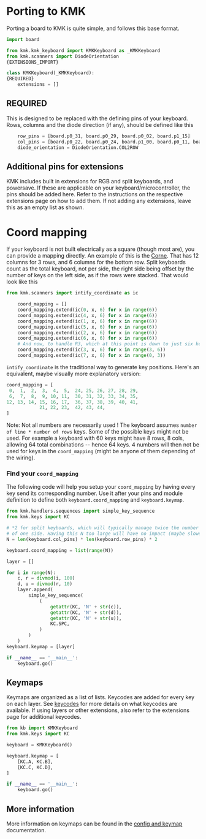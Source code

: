 # Porting to KMK 
Porting a board to KMK is quite simple, and follows this base format.

```python
import board

from kmk.kmk_keyboard import KMKKeyboard as _KMKKeyboard
from kmk.scanners import DiodeOrientation
{EXTENSIONS_IMPORT}

class KMKKeyboard(_KMKKeyboard):
{REQUIRED}
    extensions = []

```

## REQUIRED
This is designed to be replaced with the defining pins of your keyboard. Rows, 
columns and the diode direction (if any), should be defined like this
```python
    row_pins = [board.p0_31, board.p0_29, board.p0_02, board.p1_15]
    col_pins = [board.p0_22, board.p0_24, board.p1_00, board.p0_11, board.p1_04]
    diode_orientation = DiodeOrientation.COL2ROW
```

## Additional pins for extensions
KMK includes built in extensions for RGB and split keyboards, and powersave. If
these are applicable on your keyboard/microcontroller, the pins should be added
here. Refer to the instructions on the respective extensions page on how to add 
them. If not adding any extensions, leave this as an empty list as shown.

# Coord mapping
If your keyboard is not built electrically as a square (though most are), you can
provide a mapping directly. An example of this is the 
[Corne](https://github.com/foostan/crkbd). That has 12 columns for 3 rows, and 6 
columns for the bottom row. Split keyboards count as the total keyboard, not per 
side, the right side being offset by the number of keys on the left side, as if
the rows were stacked.
That would look like this
```python
from kmk.scanners import intify_coordinate as ic

    coord_mapping = []
    coord_mapping.extend(ic(0, x, 6) for x in range(6))
    coord_mapping.extend(ic(4, x, 6) for x in range(6))
    coord_mapping.extend(ic(1, x, 6) for x in range(6))
    coord_mapping.extend(ic(5, x, 6) for x in range(6))
    coord_mapping.extend(ic(2, x, 6) for x in range(6))
    coord_mapping.extend(ic(6, x, 6) for x in range(6))
    # And now, to handle R3, which at this point is down to just six keys
    coord_mapping.extend(ic(3, x, 6) for x in range(3, 6))
    coord_mapping.extend(ic(7, x, 6) for x in range(0, 3))
```

`intify_coordinate` is the traditional way to generate key positions.
Here's an equivalent, maybe visually more explanatory version:
```python
coord_mapping = [
 0,  1,  2,  3,  4,  5,  24, 25, 26, 27, 28, 29,
 6,  7,  8,  9, 10, 11,  30, 31, 32, 33, 34, 35,
12, 13, 14, 15, 16, 17,  36, 37, 38, 39, 40, 41,
            21, 22, 23,  42, 43, 44,
]
```

Note: Not all numbers are necessarily used ! The keyboard assumes
`number of line * number of rows` keys. Some of the possible keys might not be
used. For example a keyboard with 60 keys might have 8 rows, 8 cols, allowing
64 total combinations -- hence 64 keys. 4 numbers will then not be used for keys
in the `coord_mapping` (might be anyone of them depending of the wiring).

### Find your `coord_mapping`
The following code will help you setup your `coord_mapping` by having every key
send its corresponding number. Use it after your pins and module definition
to define both `keyboard.coord_mapping` and `keyboard.keymap`.

```python
from kmk.handlers.sequences import simple_key_sequence
from kmk.keys import KC

# *2 for split keyboards, which will typically manage twice the number of keys
# of one side. Having this N too large will have no impact (maybe slower boot..)
N = len(keyboard.col_pins) * len(keyboard.row_pins) * 2

keyboard.coord_mapping = list(range(N))

layer = []

for i in range(N):
    c, r = divmod(i, 100)
    d, u = divmod(r, 10)
    layer.append(
        simple_key_sequence(
            (
                getattr(KC, 'N' + str(c)),
                getattr(KC, 'N' + str(d)),
                getattr(KC, 'N' + str(u)),
                KC.SPC,
            )
        )
    )
keyboard.keymap = [layer]

if __name__ == '__main__':
    keyboard.go()
```

## Keymaps
Keymaps are organized as a list of lists. Keycodes are added for every key on 
each layer. See [keycodes](keycodes.md) for more details on what keycodes are 
available. If using layers or other extensions, also refer to the extensions 
page for additional keycodes.
```python
from kb import KMKKeyboard
from kmk.keys import KC

keyboard = KMKKeyboard()

keyboard.keymap = [
    [KC.A, KC.B],
    [KC.C, KC.D],
]

if __name__ == '__main__':
    keyboard.go()
```

## More information
More information on keymaps can be found in the [config and keymap](config_and_keymap.md) documentation.
